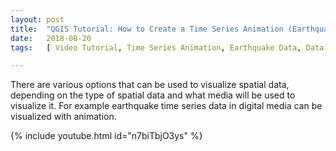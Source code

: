 ```yaml
---
layout: post
title:  "QGIS Tutorial: How to Create a Time Series Animation (Earthquake Data Visualization)"
date:   2018-08-20
tags:   [ Video Tutorial, Time Series Animation, Earthquake Data, Data Visualization, QGIS ]

---
```


<p class="intro"><span class="dropcap">T</span>here are various options that can be used to visualize spatial data, depending on the type of spatial data and what media will be used to visualize it. For example earthquake time series data in digital media can be visualized with animation.</p>

{% include youtube.html id="n7biTbjO3ys" %}
